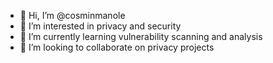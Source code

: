 - 👋 Hi, I’m @cosminmanole
- 👀 I’m interested in privacy and security
- 🌱 I’m currently learning vulnerability scanning and analysis
- 💞️ I’m looking to collaborate on privacy projects
